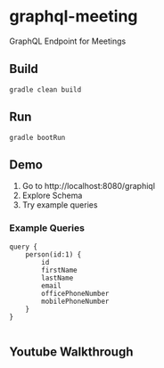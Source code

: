 # graphql-meeting
GraphQL Endpoint for Meetings

## Build
`gradle clean build`

## Run
`gradle bootRun`

## Demo
1. Go to http://localhost:8080/graphiql
2. Explore Schema
3. Try example queries

### Example Queries

```
query {
    person(id:1) {
        id
        firstName
        lastName
        email
        officePhoneNumber
        mobilePhoneNumber
    }
}


```

## Youtube Walkthrough
